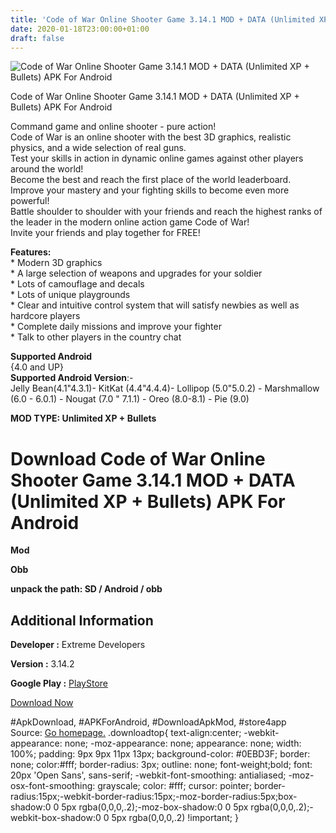 ```yaml
---
title: 'Code of War Online Shooter Game 3.14.1 MOD + DATA (Unlimited XP + Bullets) APK For Android'
date: 2020-01-18T23:00:00+01:00
draft: false
---
```


![Code of War Online Shooter Game 3.14.1 MOD + DATA (Unlimited XP + Bullets) APK For Android](https://i1.wp.com/apkhome.net/wp-content/uploads/2020/01/Code-of-War-Online-Shooter-Game-3.14.1-MOD-DATA-Unlimited-XP-Bullets.png "Code of War Online Shooter Game 3.14.1 MOD + DATA (Unlimited XP + Bullets) APK For Android")

  

Code of War Online Shooter Game 3.14.1 MOD + DATA (Unlimited XP + Bullets) APK For Android

Command game and online shooter - pure action!  
Code of War is an online shooter with the best 3D graphics, realistic physics, and a wide selection of real guns.  
Test your skills in action in dynamic online games against other players around the world!  
Become the best and reach the first place of the world leaderboard.  
Improve your mastery and your fighting skills to become even more powerful!  
Battle shoulder to shoulder with your friends and reach the highest ranks of the leader in the modern online action game Code of War!  
Invite your friends and play together for FREE!

**Features:**  
\* Modern 3D graphics  
\* A large selection of weapons and upgrades for your soldier  
\* Lots of camouflage and decals  
\* Lots of unique playgrounds  
\* Clear and intuitive control system that will satisfy newbies as well as hardcore players  
\* Complete daily missions and improve your fighter  
\* Talk to other players in the country chat

**Supported Android**  
{4.0 and UP}  
**Supported Android Version**:-  
Jelly Bean(4.1"4.3.1)- KitKat (4.4"4.4.4)- Lollipop (5.0"5.0.2) - Marshmallow (6.0 - 6.0.1) - Nougat (7.0 " 7.1.1) - Oreo (8.0-8.1) - Pie (9.0)

**MOD TYPE: Unlimited XP + Bullets**

Download Code of War Online Shooter Game 3.14.1 MOD + DATA (Unlimited XP + Bullets) APK For Android
===================================================================================================

**Mod**

**Obb**

**unpack the path: SD / Android / obb**

Additional Information
----------------------

**Developer :** Extreme Developers

**Version :** 3.14.2

**Google Play :** [PlayStore](https://play.google.com/store/apps/details?id=com.extremedevelopers.codeofwar)

  

[Download Now](https://store4app.co/post/code-of-war-online-shooter-game-3-14-1-mod-data-unlimited-xp-bullets-apk-for-android_1579371687)

  
#ApkDownload, #APKForAndroid, #DownloadApkMod, #store4app  
Source: [Go homepage.](https://store4app.co/post/code-of-war-online-shooter-game-3-14-1-mod-data-unlimited-xp-bullets-apk-for-android_1579371687) .downloadtop{ text-align:center; -webkit-appearance: none; -moz-appearance: none; appearance: none; width: 100%; padding: 9px 9px 11px 13px; background-color: #0EBD3F; border: none; color:#fff; border-radius: 3px; outline: none; font-weight;bold; font: 20px 'Open Sans', sans-serif; -webkit-font-smoothing: antialiased; -moz-osx-font-smoothing: grayscale; color: #fff; cursor: pointer; border-radius:15px;-webkit-border-radius:15px;-moz-border-radius:5px;box-shadow:0 0 5px rgba(0,0,0,.2);-moz-box-shadow:0 0 5px rgba(0,0,0,.2);-webkit-box-shadow:0 0 5px rgba(0,0,0,.2) !important; }